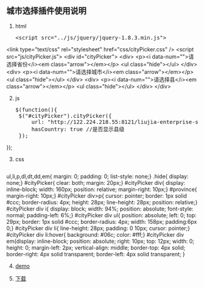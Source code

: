 ## 城市选择插件使用说明

1. html

    <pre>&lt;script src="../js/jquery/jquery-1.8.3.min.js"></script>
&lt;link type="text/css" rel="stylesheet" href="css/cityPicker.css" />
&lt;script src="js/cityPicker.js"></script>
&lt;div id="cityPicker">
    &lt;div>
        &lt;p&gt;&lt;i data-num=""&gt;请选择省份&lt;/i&gt;&lt;em class="arrow"&gt;&lt;/em&gt;&lt;/p>
        &lt;ul class="hide"&gt;&lt;/ul>
    &lt;/div>
    &lt;div>
        &lt;p&gt;&lt;i data-num=""&gt;请选择城市&lt;/i&gt;&lt;em class="arrow"&gt;&lt;/em&gt;&lt;/p>
        &lt;ul class="hide"&gt;&lt;/ul>
    &lt;/div>
    &lt;div>
        &lt;p&gt;&lt;i data-num=""&gt;请选择县&lt;/i&gt;&lt;em class="arrow"&gt;&lt;/em&gt;&lt;/p>
        &lt;ul class="hide"&gt;&lt;/ul>
    &lt;/div>
&lt;/div></pre>

2. js

    <pre>$(function(){
	$("#cityPicker").cityPicker({
	    url: "http://122.224.218.55:8121/liujia-enterprise-server/activity/getAreaInfo.do",
	    hasCountry: true //是否显示县级
	});
});</pre>

3. css

    <pre>
ul,li,p,dl,dt,dd,em{ margin: 0; padding: 0; list-style: none;}
.hide{ display: none;}
    #cityPicker{ clear: both; margin: 20px;}
    #cityPicker div{ display: inline-block; width: 160px; position: relative; margin-right: 10px;} 
    #province{ margin-right: 10px;}
    #cityPicker div>p{ cursor: pointer; border: 1px solid #ccc; border-radius: 4px;
height: 28px; line-height: 28px; position: relative;}
    #cityPicker div i{ display: block; width: 94%; position: absolute; 
font-style: normal; padding-left: 6%;}
    #cityPicker div ul{ position: absolute; left: 0; top: 29px; border: 1px solid #ccc; 
border-radius: 4px; width: 158px; padding:6px 0;}
    #cityPicker div li{ line-height: 28px; padding: 0 10px; cursor: pointer;}
    #cityPicker div li:hover{ background: #06c; color: #fff;}
    #cityPicker div em{display: inline-block; position: absolute; right: 10px;
 top: 12px; width: 0; height: 0; margin-left: 2px; vertical-align: middle; 
border-top: 4px solid; border-right: 4px solid transparent; 
border-left: 4px solid transparent; }</pre>

4. [demo](http://122.224.96.245/index/cityPicker/demo/index.html)

5. [下载](http://122.224.96.245/index/cityPicker/demo.rar)